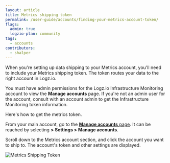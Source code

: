 ```yaml
---
layout: article
title: Metrics shipping token
permalink: /user-guide/accounts/finding-your-metrics-account-token/
flags:
  admin: true
  logzio-plan: community
tags:
  - accounts
contributors:
  - shalper
---
```


When you're setting up data shipping to your Metrics account, you'll need to include your Metrics shipping token. The token routes your data to the right account in Logz.io.

You must have admin permissions for the Logz.io Infrastructure Monitoring account to view the **Manage accounts** page. If you're not an admin user for the account, consult with an account admin to get the Infrastructure Monitoring token information. 

Here's how to get the metrics token.

From your main account, go to the <a href="https://app.logz.io/#/dashboard/settings/manage-accounts" target ="_blank"> **Manage accounts** page</a>. It can be reached by selecting **<i class="li li-gear"></i> > Settings > Manage accounts**.

Scroll down to the Metrics account section,
and click the account you want to ship to.
The account's token and other settings are displayed.

![Metrics Shipping Token](https://dytvr9ot2sszz.cloudfront.net/logz-docs/accounts/metrics-token-resized.png)
